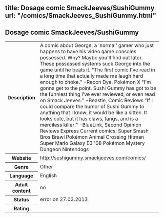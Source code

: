 title: Dosage comic SmackJeeves/SushiGummy
url: "/comics/SmackJeeves_SushiGummy.html"
---
Dosage comic SmackJeeves/SushiGummy
-----------------------------------------

<table class="comicinfo">
<tr>
<th>Description</th><td>A comic about George, a 'normal' gamer who just happens to have his video game consoles possessed. Why? Maybe you'll find out later. These possessed systems suck George into the game until he beats it. &quot;The first comic I've read in a long time that actually made me laugh hard enough to choke.&quot; -Recon Dye, Pokémon X &quot;I'm gonna get to the point. Sushi Gummy has got to be the funniest thing I've ever reviewed, or even read on Smack Jeeves.&quot; -Beastie, Comic Reviews &quot;If I could compare the humor of Sushi Gummy to anything that I know, it would be like a kitten. It looks cute, but it has claws, fangs, and is a merciless killer.&quot; -BlueLink, Second Opinion Reviews Express Current comics: Super Smash Bros Brawl Pokémon Animal Crossing Hitman Super Mario Galaxy E3 '08 Pokémon Mystery Dungeon Nintendogs</td>
</tr>
<tr>
<th>Website</th><td><a href="http://sushigummy.smackjeeves.com/comics/">http://sushigummy.smackjeeves.com/comics/</a></td>
</tr>
<tr>
<th>Genre</th><td>Other</td>
</tr>
<tr>
<th>Language</th><td>English</td>
</tr>
<tr>
<th>Adult content</th><td>no</td>
</tr>
<tr>
<th>Status</th><td>error on 27.03.2013</td>
</tr>
<tr>
<th>Rating</th><td><div class="g-plusone" data-size="standard" data-annotation="bubble"
 data-href="http://sushigummy.smackjeeves.com/comics/"></div></td>
</tr>
</table>
<script type="text/javascript">
  (function() {
    var po = document.createElement('script'); po.type = 'text/javascript'; po.async = true;
    po.src = 'https://apis.google.com/js/plusone.js';
    var s = document.getElementsByTagName('script')[0]; s.parentNode.insertBefore(po, s);
  })();
</script>
